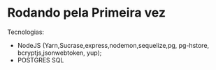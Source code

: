 # Rodando pela Primeira vez
Tecnologias:
- NodeJS (Yarn,Sucrase,express,nodemon,sequelize,pg, pg-hstore, bcryptjs,jsonwebtoken, yup);
- POSTGRES SQL
